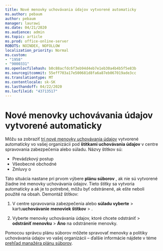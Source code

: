 ```yaml
---
title: Nové menovky uchovávania údajov vytvorené automaticky
ms.author: pebaum
author: pebaum
manager: laurawi
ms.date: 04/21/2020
ms.audience: admin
ms.topic: article
ms.prod: office-online-server
ROBOTS: NOINDEX, NOFOLLOW
localization_priority: Normal
ms.custom:
- "1958"
- "9000331"
ms.openlocfilehash: b0c88acfdc6f3eb94d4eb7e1eb30a4b4b5f5e83b
ms.sourcegitcommit: 55eff703a17e500681d8fa6a87eb067019ade3cc
ms.translationtype: MT
ms.contentlocale: sk-SK
ms.lasthandoff: 04/22/2020
ms.locfileid: "43713517"
---
```

# <a name="new-retention-labels-created-automatically"></a>Nové menovky uchovávania údajov vytvorené automaticky

Môžu sa zobraziť [tri nové menovky uchovávania údajov](https://docs.microsoft.com/office365/securitycompliance/file-plan-manager#default-retention-labels-and-label-policy) vytvorené automaticky vo vašej organizácii pod **štítkami uchovávania údajov** v centre spravovania zabezpečenia alebo súladu. Názvy štítkov sú:

- Prevádzkový postup
- Všeobecné obchodné
- Zmluvy o

Táto situácia nastane pri prvom výbere **plánu súborov** , ak nie sú vytvorené žiadne iné menovky uchovávania údajov. Tieto štítky sa vytvoria automaticky a ak je to potrebné, môžu byť odstránené, ak ešte neboli použité na obsah. Demontáž štítkov:

1. V centre spravovania zabezpečenia alebo **súladu vyberte** > kartu**uchovávanie** **menoviek štítkov** > .

1. Vyberte menovky uchovávania údajov, ktoré chcete odstrániť > **odstrániť menovku** > **Áno** na odstránenie menovky.

Pomocou správcu plánu súborov môžete spravovať menovky a politiky uchovávania údajov vo vašej organizácii – ďalšie informácie nájdete v téme [prehľad manažéra plánu súborov](https://docs.microsoft.com/office365/securitycompliance/file-plan-manager).